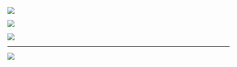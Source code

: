 
![](https://github-readme-streak-stats.herokuapp.com/?user=JSimonDev&theme=midnight-purple&hide_border=false)

![](https://github-readme-stats.vercel.app/api?username=JSimonDev&theme=midnight-purple&hide_border=false&include_all_commits=true&count_private=false)<br/>

![](https://github-readme-stats.vercel.app/api/top-langs/?username=JSimonDev&theme=midnight-purple&hide_border=false&include_all_commits=true&count_private=false&layout=compact)<br/>

---
![](https://visitcount.itsvg.in/api?id=JSimonDev&label=Profile%20Views&color=6&icon=5&pretty=false)

<!-- Proudly created with GPRM ( https://gprm.itsvg.in ) -->
